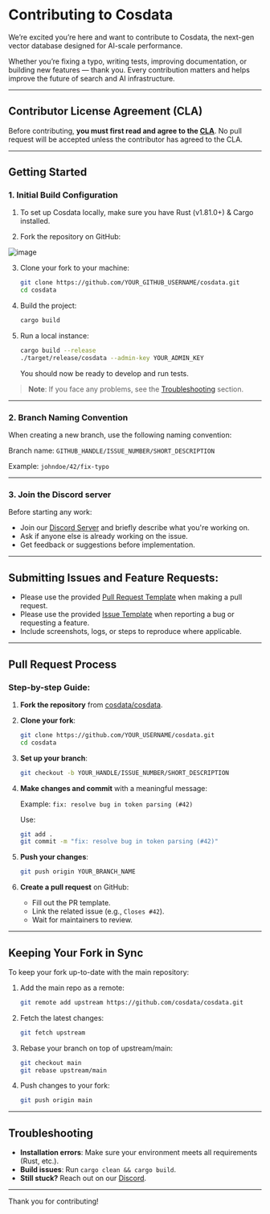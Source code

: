 # Contributing to Cosdata

We’re excited you’re here and want to contribute to Cosdata, the next-gen vector database designed for AI-scale performance.

Whether you’re fixing a typo, writing tests, improving documentation, or building new features — thank you. Every contribution matters and helps improve the future of search and AI infrastructure.

---

## Contributor License Agreement (CLA)

Before contributing, **you must first read and agree to the [CLA](./CLA.md)**. No pull request will be accepted unless the contributor has agreed to the CLA.

---

## Getting Started

### 1. Initial Build Configuration

1. To set up Cosdata locally, make sure you have Rust (v1.81.0+) & Cargo installed.

2. Fork the repository on GitHub:

![image](https://github.com/user-attachments/assets/3f1141b5-28a0-4bee-9fe4-d086ef4b71e0)

3. Clone your fork to your machine:

   ```bash
   git clone https://github.com/YOUR_GITHUB_USERNAME/cosdata.git
   cd cosdata
   ```

4. Build the project:

   ```bash
   cargo build
   ```
5. Run a local instance:
   ```bash
   cargo build --release
   ./target/release/cosdata --admin-key YOUR_ADMIN_KEY
   ```

   You should now be ready to develop and run tests.

> **Note**: If you face any problems, see the [Troubleshooting](#troubleshooting) section.

---

### 2. Branch Naming Convention

When creating a new branch, use the following naming convention:

Branch name: `GITHUB_HANDLE/ISSUE_NUMBER/SHORT_DESCRIPTION`

Example: `johndoe/42/fix-typo`

---

### 3. Join the Discord server

Before starting any work:

- Join our [Discord Server](https://discord.com/invite/qvm8FJJHPm) and briefly describe what you're working on.
- Ask if anyone else is already working on the issue.
- Get feedback or suggestions before implementation.

---

## Submitting Issues and Feature Requests:

- Please use the provided [Pull Request Template](https://github.com/cosdata/cosdata/blob/main/.github/PULL_REQUEST_TEMPLATE.md) when making a pull request. 
- Please use the provided [Issue Template](https://github.com/cosdata/cosdata/tree/main/.github/ISSUE_TEMPLATE) when reporting a bug or requesting a feature.
- Include screenshots, logs, or steps to reproduce where applicable.

---

## Pull Request Process

### Step-by-step Guide:

1. **Fork the repository** from [cosdata/cosdata](https://github.com/cosdata/cosdata).
2. **Clone your fork**:

   ```bash
   git clone https://github.com/YOUR_USERNAME/cosdata.git
   cd cosdata
   ```

3. **Set up your branch**:

   ```bash
   git checkout -b YOUR_HANDLE/ISSUE_NUMBER/SHORT_DESCRIPTION
   ```

4. **Make changes and commit** with a meaningful message:

   Example: `fix: resolve bug in token parsing (#42)`

   Use:

   ```bash
   git add .
   git commit -m "fix: resolve bug in token parsing (#42)"
   ```

5. **Push your changes**:

   ```bash
   git push origin YOUR_BRANCH_NAME
   ```

6. **Create a pull request** on GitHub:
   - Fill out the PR template.
   - Link the related issue (e.g., `Closes #42`).
   - Wait for maintainers to review.

---

## Keeping Your Fork in Sync

To keep your fork up-to-date with the main repository:

1. Add the main repo as a remote:

   ```bash
   git remote add upstream https://github.com/cosdata/cosdata.git
   ```

2. Fetch the latest changes:

   ```bash
   git fetch upstream
   ```

3. Rebase your branch on top of upstream/main:

   ```bash
   git checkout main
   git rebase upstream/main
   ```

4. Push changes to your fork:

   ```bash
   git push origin main
   ```

---

## Troubleshooting

- **Installation errors**: Make sure your environment meets all requirements (Rust, etc.).
- **Build issues**: Run `cargo clean && cargo build`.
- **Still stuck?** Reach out on our [Discord](https://discord.com/invite/qvm8FJJHPm).

---

Thank you for contributing!
